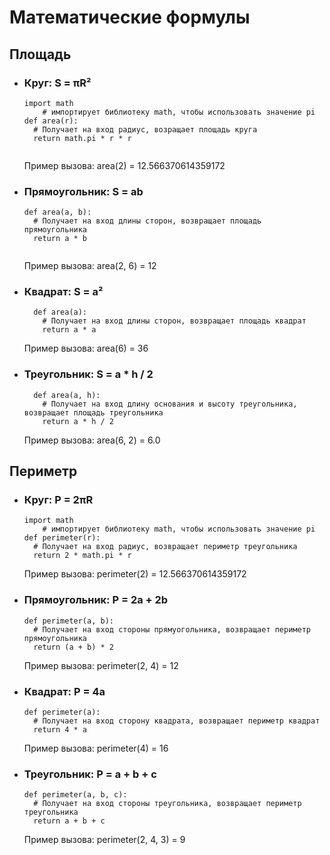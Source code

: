# Математические формулы
## Площадь
- ### Круг: S = πR²
  ```
  import math
      # импортирует библиотеку math, чтобы использовать значение pi
  def area(r):
    # Получает на вход радиус, возращает площадь круга
    return math.pi * r * r
    
  ```
  Пример вызова: area(2) = 12.566370614359172
  
- ### Прямоугольник: S = ab
  ```
  def area(a, b):
    # Получает на вход длины сторон, возвращает площадь прямоугольника
    return a * b
    
  ```
  Пример вызова: area(2, 6) = 12
  
- ### Квадрат: S = a²
  ```
    def area(a):
      # Получает на вход длины сторон, возвращает площадь квадрат 
      return a * a
  ```
  Пример вызова: area(6) = 36
  
- ### Треугольник: S = a * h / 2
  ``` 
    def area(a, h): 
      # Получает на вход длину основания и высоту треугольника, возвращает площадь треугольника
      return a * h / 2
  ```
  Пример вызова: area(6, 2) = 6.0
  
## Периметр
- ### Круг: P = 2πR
  ```
  import math
      # импортирует библиотеку math, чтобы использовать значение pi
  def perimeter(r):
    # Получает на вход радиус, возвращает периметр треугольника
    return 2 * math.pi * r
  ```
  Пример вызова: perimeter(2) = 12.566370614359172
  
- ### Прямоугольник: P = 2a + 2b
  ```
  def perimeter(a, b):
    # Получает на вход стороны прямуогольника, возвращает периметр прямоугольника
    return (a + b) * 2
  ```
  Пример вызова: perimeter(2, 4) = 12
  
- ### Квадрат: P = 4a
  ```
  def perimeter(a):
    # Получает на вход сторону квадрата, возвращает периметр квадрат
    return 4 * a
  ```
  Пример вызова: perimeter(4) = 16
  
- ### Треугольник: P = a + b + c
  ```
  def perimeter(a, b, c):
    # Получает на вход стороны треугольника, возвращает периметр треугольника
    return a + b + c
  ```
  Пример вызова: perimeter(2, 4, 3) = 9

  
